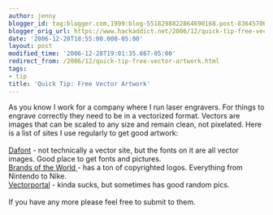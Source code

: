 ```yaml
---
author: jenny
blogger_id: tag:blogger.com,1999:blog-5518298822864690168.post-836457069133414825
blogger_orig_url: https://www.hackaddict.net/2006/12/quick-tip-free-vector-artwork.html
date: '2006-12-28T18:55:00.000-05:00'
layout: post
modified_time: '2006-12-28T19:01:35.867-05:00'
redirect_from: /2006/12/quick-tip-free-vector-artwork.html
tags:
- tip
title: 'Quick Tip: Free Vector Artwork'
---
```


As you know I work for a company where I run laser engravers.  For things to engrave correctly they need to be in a vectorized format.  Vectors are images that can be scaled to any size  and remain clean, not pixelated.  Here is a list of sites I use regularly to get good artwork:<br/><a href="http://www.dafont.com/"><br/>Dafont</a> - not technically a vector site, but the fonts on it are all vector images.  Good place to get fonts and pictures.<br/><a href="http://www.brandsoftheworld.com/">Brands of the World </a>- has a ton of copyrighted logos.  Everything from Nintendo to Nike.<br/><a href="http://www.vectorportal.com/">Vectorportal</a> - kinda sucks, but sometimes has good random pics.<br/><br/>If you have any more please feel free to submit to them.
